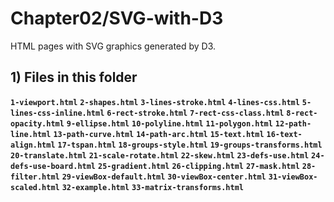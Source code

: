 # Chapter02/SVG-with-D3

HTML pages with SVG graphics generated by D3.

## 1) Files in this folder

__`1-viewport.html`__
__`2-shapes.html`__
__`3-lines-stroke.html`__
__`4-lines-css.html`__
__`5-lines-css-inline.html`__
__`6-rect-stroke.html`__
__`7-rect-css-class.html`__
__`8-rect-opacity.html`__
__`9-ellipse.html`__
__`10-polyline.html`__
__`11-polygon.html`__
__`12-path-line.html`__
__`13-path-curve.html`__
__`14-path-arc.html`__
__`15-text.html`__
__`16-text-align.html`__
__`17-tspan.html`__
__`18-groups-style.html`__
__`19-groups-transforms.html`__
__`20-translate.html`__
__`21-scale-rotate.html`__
__`22-skew.html`__
__`23-defs-use.html`__
__`24-defs-use-board.html`__
__`25-gradient.html`__
__`26-clipping.html`__
__`27-mask.html`__
__`28-filter.html`__
__`29-viewBox-default.html`__
__`30-viewBox-center.html`__
__`31-viewBox-scaled.html`__
__`32-example.html`__
__`33-matrix-transforms.html`__
